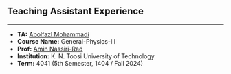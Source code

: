 ## Teaching Assistant Experience
----

- **TA:** [Abolfazl Mohammadi](www.linkedin.com/in/abolfazl--mohammadi)  
- **Course Name:** General-Physics-III 
- **Prof:** [Amin Nassiri-Rad](https://scholar.google.com/citations?user=R1W5McwAAAAJ&hl=en)  
- **Institution:** K. N. Toosi University of Technology  
- **Term:** 4041 (5th Semester, 1404 / Fall 2024)  